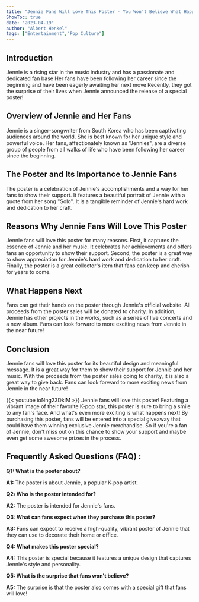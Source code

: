 ```yaml
---
title: "Jennie Fans Will Love This Poster - You Won't Believe What Happens Next!"
ShowToc: true 
date: "2023-04-19"
author: "Albert Henkel" 
tags: ["Entertainment","Pop Culture"]
---
```

## Introduction

Jennie is a rising star in the music industry and has a passionate and dedicated fan base Her fans have been following her career since the beginning and have been eagerly awaiting her next move Recently, they got the surprise of their lives when Jennie announced the release of a special poster! 

## Overview of Jennie and Her Fans

Jennie is a singer-songwriter from South Korea who has been captivating audiences around the world. She is best known for her unique style and powerful voice. Her fans, affectionately known as "Jennies", are a diverse group of people from all walks of life who have been following her career since the beginning. 

## The Poster and Its Importance to Jennie Fans

The poster is a celebration of Jennie's accomplishments and a way for her fans to show their support. It features a beautiful portrait of Jennie with a quote from her song "Solo". It is a tangible reminder of Jennie's hard work and dedication to her craft. 

## Reasons Why Jennie Fans Will Love This Poster

Jennie fans will love this poster for many reasons. First, it captures the essence of Jennie and her music. It celebrates her achievements and offers fans an opportunity to show their support. Second, the poster is a great way to show appreciation for Jennie's hard work and dedication to her craft. Finally, the poster is a great collector's item that fans can keep and cherish for years to come. 

## What Happens Next

Fans can get their hands on the poster through Jennie's official website. All proceeds from the poster sales will be donated to charity. In addition, Jennie has other projects in the works, such as a series of live concerts and a new album. Fans can look forward to more exciting news from Jennie in the near future! 

## Conclusion

Jennie fans will love this poster for its beautiful design and meaningful message. It is a great way for them to show their support for Jennie and her music. With the proceeds from the poster sales going to charity, it is also a great way to give back. Fans can look forward to more exciting news from Jennie in the near future!

{{< youtube ioNng23DkIM >}} 
Jennie fans will love this poster! Featuring a vibrant image of their favorite K-pop star, this poster is sure to bring a smile to any fan's face. And what's even more exciting is what happens next! By purchasing this poster, fans will be entered into a special giveaway that could have them winning exclusive Jennie merchandise. So if you're a fan of Jennie, don't miss out on this chance to show your support and maybe even get some awesome prizes in the process.

## Frequently Asked Questions (FAQ) :
**Q1: What is the poster about?** 

**A1:** The poster is about Jennie, a popular K-pop artist. 

**Q2: Who is the poster intended for?**

**A2:** The poster is intended for Jennie's fans. 

**Q3: What can fans expect when they purchase this poster?**

**A3:** Fans can expect to receive a high-quality, vibrant poster of Jennie that they can use to decorate their home or office. 

**Q4: What makes this poster special?**

**A4:** This poster is special because it features a unique design that captures Jennie's style and personality. 

**Q5: What is the surprise that fans won't believe?**

**A5:** The surprise is that the poster also comes with a special gift that fans will love!




